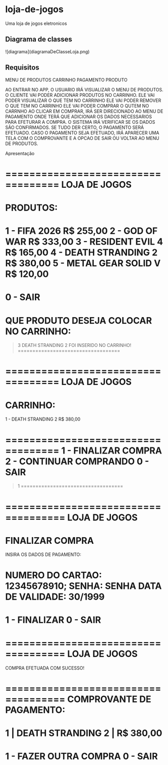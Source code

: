 # loja-de-jogos
Uma loja de jogos eletronicos

<h2>Diagrama de classes</h2>
![diagrama](diagramaDeClasseLoja.png)

<h2>Requisitos</h2>

MENU DE PRODUTOS
CARRINHO
PAGAMENTO
PRODUTO

AO ENTRAR NO APP, O USUARIO IRÁ VISUALIZAR O MENU DE PRODUTOS.
O CLIENTE VAI PODER ADICIONAR PRODUTOS NO CARRINHO.
ELE VAI PODER VISUALIZAR O QUE TEM NO CARRINHO
ELE VAI PODER REMOVER O QUE TEM NO CARRINHO
ELE VAI PODER COMPRAR O QUTEM NO CARRNHO
	AO CLICAR EM COMPRAR, IRÁ SER DIRECIONADO AO MENU DE PAGAMENTO ONDE TERÁ QUE 
	ADICIONAR OS DADOS NECESSARIOS PARA EFETURAR A COMPRA. 
O SISTEMA IRÁ VERIFICAR SE OS DADOS SÃO CONFIRMADOS. SE TUDO DER CERTO, O PAGAMENTO SERÁ EFETUADO.
CASO O PAGAMENTO SEJA EFETUADO, IRÁ APARECER UMA TELA COM O COMPROVANTE E A OPCAO DE SAIR OU VOLTAR AO
MENU DE PRODUTOS.

Apresentação

=================================== 
LOJA DE JOGOS
===================================
PRODUTOS:
===================================
1 - FIFA 2026		R$ 255,00
2 - GOD OF WAR		R$ 333,00
3 - RESIDENT EVIL 4	R$ 165,00
4 - DEATH STRANDING 2   R$ 380,00
5 - METAL GEAR SOLID V  R$ 120,00
===================================
0 - SAIR
===================================
QUE PRODUTO DESEJA COLOCAR NO
CARRINHO:
===================================
> 3
DEATH STRANDING 2 FOI INSERIDO NO
CARRINHO!
===================================






===================================
LOJA DE JOGOS
===================================
CARRINHO:
===================================
1 - DEATH STRANDING 2	  R$ 380,00

===================================
1 - FINALIZAR COMPRA
2 - CONTINUAR COMPRANDO
0 - SAIR
===================================
> 1
===================================





====================================
LOJA DE JOGOS
====================================
FINALIZAR COMPRA
====================================
INSIRA OS DADOS DE PAGAMENTO:

NUMERO DO CARTAO: 12345678910;
SENHA: SENHA
DATA DE VALIDADE: 30/1999
====================================
1 - FINALIZAR
0 - SAIR
====================================







====================================
LOJA DE JOGOS
====================================

COMPRA EFETUADA COM SUCESSO!

====================================
COMPROVANTE DE PAGAMENTO:
====================================
1 | DEATH STRANDING 2 | R$ 380,00
====================================
1 - FAZER OUTRA COMPRA
0 - SAIR
====================================
